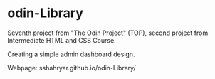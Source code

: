 # odin-Library

Seventh project from "The Odin Project" (TOP), second project from Intermediate HTML and CSS Course. 

Creating a simple admin dashboard design. 

Webpage: sshahryar.github.io/odin-Library/

